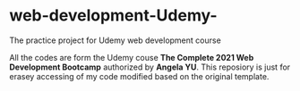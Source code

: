# web-development-Udemy-
The practice project for Udemy web development course

All the codes are form the Udemy couse **The Complete 2021 Web Development Bootcamp** authorized by **Angela YU**.
This reposiory is just for erasey accessing of my code modified based on the original template.
